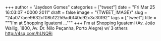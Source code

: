 
+++
author = "Jaydson Gomes"
categories = ["tweet"]
date = "Fri Mar 25 16:03:07 +0000 2011"
draft = false
image = "{TWEET_IMAGE}"
slug = "24a077aee9632cf08b12259adb140c92c3c30f92"
tags = ["tweet"]
title = """I'm at Shopping Iguatemi ..."""
+++
I'm at Shopping Iguatemi (Av. João Wallig, 1800, Av. Dr. Nilo Peçanha, Porto Alegre) w/ 3 others http://4sq.com/hLNQRi
